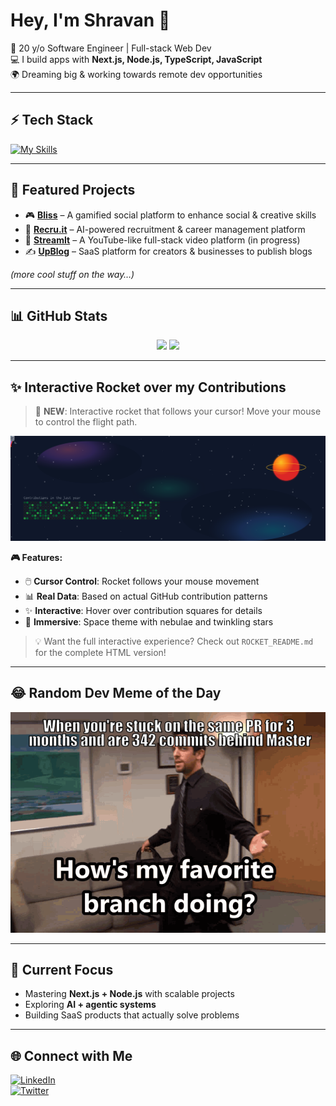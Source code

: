 # Hey, I'm Shravan 👋

🚀 20 y/o Software Engineer | Full-stack Web Dev  
💻 I build apps with **Next.js, Node.js, TypeScript, JavaScript**  
🌍 Dreaming big & working towards remote dev opportunities

---

## ⚡ Tech Stack

[![My Skills](https://skillicons.dev/icons?i=ts,js,nextjs,nodejs,react,tailwind,git,firebase,docker)](https://skillicons.dev)

---

## 🚀 Featured Projects

- 🎮 **[Bliss](#)** – A gamified social platform to enhance social & creative skills
- 🧠 **[Recru.it](#)** – AI-powered recruitment & career management platform
- 🎥 **[StreamIt](#)** – A YouTube-like full-stack video platform (in progress)
- ✍️ **[UpBlog](#)** – SaaS platform for creators & businesses to publish blogs

_(more cool stuff on the way…)_

---

## 📊 GitHub Stats

<p align="center">
  <img src="https://github-readme-stats.vercel.app/api?username=imshravan26&show_icons=true&theme=tokyonight&hide_border=true" height="150"/>
  <img src="https://github-readme-streak-stats.herokuapp.com/?user=imshravan26&theme=tokyonight&hide_border=true" height="150"/>
</p>

---

## ✨ Interactive Rocket over my Contributions

> 🚀 **NEW**: Interactive rocket that follows your cursor! Move your mouse to control the flight path.

<p align="center">
  <img src="./assets/rocket.svg" alt="Interactive rocket flying over contribution grid" />
</p>

**🎮 Features:**

- 🖱️ **Cursor Control**: Rocket follows your mouse movement
- 📊 **Real Data**: Based on actual GitHub contribution patterns
- ✨ **Interactive**: Hover over contribution squares for details
- 🌟 **Immersive**: Space theme with nebulae and twinkling stars

> 💡 Want the full interactive experience? Check out `ROCKET_README.md` for the complete HTML version!

---

## 😂 Random Dev Meme of the Day

![meme](./assets/meme.png)

<!-- meme:end -->

---

## 🎯 Current Focus

- Mastering **Next.js + Node.js** with scalable projects
- Exploring **AI + agentic systems**
- Building SaaS products that actually solve problems

---

## 🌐 Connect with Me

[![LinkedIn](https://img.shields.io/badge/LinkedIn-blue?style=for-the-badge&logo=linkedin)](https://www.linkedin.com/in/shravan-chaudhari-91699a1b6/)  
[![Twitter](https://img.shields.io/badge/Twitter-black?style=for-the-badge&logo=x)](https://x.com/shravn__)
